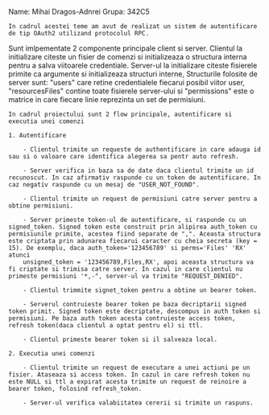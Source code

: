 Name: Mihai Dragos-Adnrei
Grupa: 342C5


    In cadrul acestei teme am avut de realizat un sistem de autentificare de tip OAuth2 utilizand protocolul RPC. 
Sunt imlpementate 2 componente principale client si server. Clientul la initializare citeste un fisier de comenzi si initializeaza o structura interna pentru a salva viitoarele credentiale. Server-ul la initializare citeste fisierele primite ca argumente si initializeaza structuri interne, Structurile folosite de server sunt: "users" care retine credentialele fiecarui posibil viitor user, "resourcesFiles" contine toate fisierele server-ului si "permissions" este o matrice in care fiecare linie reprezinta un set de permisiuni. 

    In cadrul proiectului sunt 2 flow principale, autentificare si executia unei comenzi

    1. Autentificare

        - Clientul trimite un requeste de authentificare in care adauga id sau si o valoare care identifica alegerea sa pentr auto refresh.

        - Server verifica in baza sa de date daca clientul trimite un id recunoscut. In caz afirmativ raspunde cu un token de autentificare. In caz negativ raspunde cu un mesaj de "USER_NOT_FOUND".

        - Clientul trimite un request de permisiuni catre server pentru a obtine permisiuni.

        - Server primeste token-ul de autentificare, si raspunde cu un signed_token. Signed token este construit prin alipirea auth_token cu permisiunile primite, acestea fiind separate de ",". Aceasta structura este criptata prin adunarea fiecarui caracter cu cheia secreta (key = 15). De exemplu, daca auth_token='123456789' si perms='Files' 'RX' atunci 
        unsigned_token = '123456789,Files,RX', apoi aceasta structura va fi criptate si trimisa catre server. In cazul in care clientul nu primeste permisiuni '*,-", server-ul va trimite "REQUEST_DENIED".

        - Clientul trimmite signet_token pentru a obtine un bearer token.

        - Serverul contruieste bearer token pe baza decriptarii signed token primit. Signed token este decriptate, descompus in auth token si permisiuni. Pe baza auth token acesta contruieste access token, refresh token(daca clientul a optat pentru el) si ttl.

        - Clientul primeste bearer token si il salveaza local.

    2. Executia unei comenzi

        - Clientul trimite un request de executare a unei actiuni pe un fisier. Ataseaza si access token. In cazul in care refresh token nu este NULL si ttl a expirat acesta trimite un request de reinoire a bearer token, folosind refresh_token. 

        - Server-ul verifica valabiitatea cererii si trimite un raspuns.
